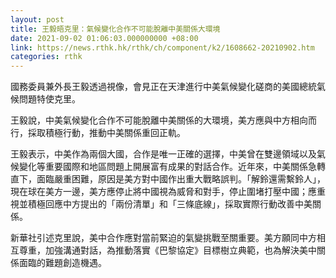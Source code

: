 ```yaml
---
layout: post
title: 王毅晤克里：氣候變化合作不可能脫離中美關係大環境
date: 2021-09-02 01:06:03.000000000 +08:00
link: https://news.rthk.hk/rthk/ch/component/k2/1608662-20210902.htm
categories: rthk
---
```


國務委員兼外長王毅透過視像，會見正在天津進行中美氣候變化磋商的美國總統氣候問題特使克里。

王毅說，中美氣候變化合作不可能脫離中美關係的大環境，美方應與中方相向而行，採取積極行動，推動中美關係重回正軌。

王毅表示，中美作為兩個大國，合作是唯一正確的選擇，中美曾在雙邊領域以及氣候變化等重要國際和地區問題上開展富有成果的對話合作。近年來，中美關係急轉直下，面臨嚴重困難，原因是美方對中國作出重大戰略誤判。「解鈴還需繫鈴人」，現在球在美方一邊，美方應停止將中國視為威脅和對手，停止圍堵打壓中國；應重視並積極回應中方提出的「兩份清單」和「三條底線」，採取實際行動改善中美關係。

新華社引述克里說，美中合作應對當前緊迫的氣變挑戰至關重要。美方願同中方相互尊重，加強溝通對話，為推動落實《巴黎協定》目標樹立典範，也為解決美中關係面臨的難題創造機遇。
